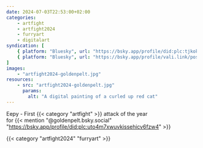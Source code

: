 ```yaml
---
date: 2024-07-03T22:53:00+02:00
categories:
    - artfight
    - artfight2024
    - furryart
    - digitalart
syndication: [
    { platform: "Bluesky", url: "https://bsky.app/profile/did:plc:tjkokzqdnfzzlaxdjjzzzi5b/post/3kwfs4usqhb2o", hidden: true },
    { platform: "Bluesky", url: "https://bsky.app/profile/vali.link/post/3kwfs4usqhb2o" }
]
images:
    - "artfight2024-goldenpelt.jpg"
resources:
    - src: "artfight2024-goldenpelt.jpg"
      params:
        alt: "A digital painting of a curled up red cat"
---
```


Eepy - First {{< category "artfight" >}} attack of the year<br>
for {{< mention "@goldenpelt.bsky.social" "https://bsky.app/profile/did:plc:uto4m7xwuvkissehicv6fzw4" >}}

{{< category "artfight2024" "furryart" >}}
